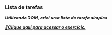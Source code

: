 ### Lista de tarefas

<i><b>
Utilizando DOM, criei uma lista de tarefa simples

<a href="https://lista-de-tarefas-gamma-five.vercel.app/"> 🔗Clique aqui para acessar o exercício.